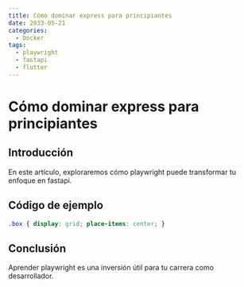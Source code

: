 ```yaml
---
title: Cómo dominar express para principiantes
date: 2033-05-21
categories:
  - Docker
tags:
  - playwright
  - fastapi
  - flutter
---
```


# Cómo dominar express para principiantes

## Introducción

En este artículo, exploraremos cómo playwright puede transformar tu enfoque en fastapi.

## Código de ejemplo

```css
.box { display: grid; place-items: center; }
```

## Conclusión

Aprender playwright es una inversión útil para tu carrera como desarrollador.